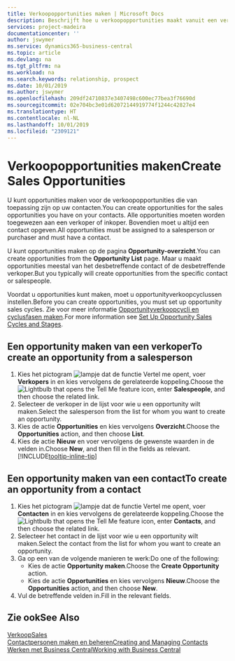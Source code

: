 ```yaml
---
title: Verkoopopportunities maken | Microsoft Docs
description: Beschrijft hoe u verkoopopportunities maakt vanuit een verkoper of contact in Business Central.
services: project-madeira
documentationcenter: ''
author: jswymer
ms.service: dynamics365-business-central
ms.topic: article
ms.devlang: na
ms.tgt_pltfrm: na
ms.workload: na
ms.search.keywords: relationship, prospect
ms.date: 10/01/2019
ms.author: jswymer
ms.openlocfilehash: 209df24710837e3407498c600ec77bea3f76690d
ms.sourcegitcommit: 02e704bc3e01d62072144919774f1244c42827e4
ms.translationtype: HT
ms.contentlocale: nl-NL
ms.lasthandoff: 10/01/2019
ms.locfileid: "2309121"
---
```

# <a name="create-sales-opportunities"></a><span data-ttu-id="d6c48-103">Verkoopopportunities maken</span><span class="sxs-lookup"><span data-stu-id="d6c48-103">Create Sales Opportunities</span></span>
<span data-ttu-id="d6c48-104">U kunt opportunities maken voor de verkoopopportunities die van toepassing zijn op uw contacten.</span><span class="sxs-lookup"><span data-stu-id="d6c48-104">You can create opportunities for the sales opportunities you have on your contacts.</span></span> <span data-ttu-id="d6c48-105">Alle opportunities moeten worden toegewezen aan een verkoper of inkoper. Bovendien moet u altijd een contact opgeven.</span><span class="sxs-lookup"><span data-stu-id="d6c48-105">All opportunities must be assigned to a salesperson or purchaser and must have a contact.</span></span>

<span data-ttu-id="d6c48-106">U kunt opportunities maken op de pagina **Opportunity-overzicht**.</span><span class="sxs-lookup"><span data-stu-id="d6c48-106">You can create opportunities from the **Opportunity List** page.</span></span> <span data-ttu-id="d6c48-107">Maar u maakt opportunities meestal van het desbetreffende contact of de desbetreffende verkoper.</span><span class="sxs-lookup"><span data-stu-id="d6c48-107">But you typically will create opportunities from the specific contact or salespeople.</span></span>

<span data-ttu-id="d6c48-108">Voordat u opportunities kunt maken, moet u opportunityverkoopcyclussen instellen.</span><span class="sxs-lookup"><span data-stu-id="d6c48-108">Before you can create opportunities, you must set up opportunity sales cycles.</span></span> <span data-ttu-id="d6c48-109">Zie voor meer informatie [Opportunityverkoopcycli en cyclusfasen maken](marketing-how-setup-opportunity-sales-cycles-stages.md).</span><span class="sxs-lookup"><span data-stu-id="d6c48-109">For more information see [Set Up Opportunity Sales Cycles and Stages](marketing-how-setup-opportunity-sales-cycles-stages.md).</span></span>

## <a name="to-create-an-opportunity-from-a-salesperson"></a><span data-ttu-id="d6c48-110">Een opportunity maken van een verkoper</span><span class="sxs-lookup"><span data-stu-id="d6c48-110">To create an opportunity from a salesperson</span></span>
1. <span data-ttu-id="d6c48-111">Kies het pictogram ![lampje dat de functie Vertel me opent](media/ui-search/search_small.png "Vertel me wat u wilt doen"), voer **Verkopers** in en kies vervolgens de gerelateerde koppeling.</span><span class="sxs-lookup"><span data-stu-id="d6c48-111">Choose the ![Lightbulb that opens the Tell Me feature](media/ui-search/search_small.png "Tell me what you want to do") icon, enter **Salespeople**, and then choose the related link.</span></span>
2. <span data-ttu-id="d6c48-112">Selecteer de verkoper in de lijst voor wie u een opportunity wilt maken.</span><span class="sxs-lookup"><span data-stu-id="d6c48-112">Select the salesperson from the list for whom you want to create an opportunity.</span></span>
3. <span data-ttu-id="d6c48-113">Kies de actie **Opportunities** en kies vervolgens **Overzicht**.</span><span class="sxs-lookup"><span data-stu-id="d6c48-113">Choose the **Opportunities** action, and then choose **List**.</span></span>
4. <span data-ttu-id="d6c48-114">Kies de actie **Nieuw** en voer vervolgens de gewenste waarden in de velden in.</span><span class="sxs-lookup"><span data-stu-id="d6c48-114">Choose **New**, and then fill in the fields as relevant.</span></span> [!INCLUDE[tooltip-inline-tip](includes/tooltip-inline-tip_md.md)]  



## <a name="to-create-an-opportunity-from-a-contact"></a><span data-ttu-id="d6c48-115">Een opportunity maken van een contact</span><span class="sxs-lookup"><span data-stu-id="d6c48-115">To create an opportunity from a contact</span></span>
1. <span data-ttu-id="d6c48-116">Kies het pictogram ![lampje dat de functie Vertel me opent](media/ui-search/search_small.png "Vertel me wat u wilt doen"), voer **Contacten** in en kies vervolgens de gerelateerde koppeling.</span><span class="sxs-lookup"><span data-stu-id="d6c48-116">Choose the ![Lightbulb that opens the Tell Me feature](media/ui-search/search_small.png "Tell me what you want to do") icon, enter **Contacts**, and then choose the related link.</span></span>
2. <span data-ttu-id="d6c48-117">Selecteer het contact in de lijst voor wie u een opportunity wilt maken.</span><span class="sxs-lookup"><span data-stu-id="d6c48-117">Select the contact from the list for whom you want to create an opportunity.</span></span>
3. <span data-ttu-id="d6c48-118">Ga op een van de volgende manieren te werk:</span><span class="sxs-lookup"><span data-stu-id="d6c48-118">Do one of the following:</span></span>
   * <span data-ttu-id="d6c48-119">Kies de actie **Opportunity maken**.</span><span class="sxs-lookup"><span data-stu-id="d6c48-119">Choose the **Create Opportunity** action.</span></span>
   * <span data-ttu-id="d6c48-120">Kies de actie **Opportunities** en kies vervolgens **Nieuw**.</span><span class="sxs-lookup"><span data-stu-id="d6c48-120">Choose the  **Opportunities** action, and then choose **New**.</span></span>
4. <span data-ttu-id="d6c48-121">Vul de betreffende velden in.</span><span class="sxs-lookup"><span data-stu-id="d6c48-121">Fill in the relevant fields.</span></span>

## <a name="see-also"></a><span data-ttu-id="d6c48-122">Zie ook</span><span class="sxs-lookup"><span data-stu-id="d6c48-122">See Also</span></span>
[<span data-ttu-id="d6c48-123">Verkoop</span><span class="sxs-lookup"><span data-stu-id="d6c48-123">Sales</span></span>](sales-manage-sales.md)  
[<span data-ttu-id="d6c48-124">Contactpersonen maken en beheren</span><span class="sxs-lookup"><span data-stu-id="d6c48-124">Creating and Managing Contacts</span></span>](marketing-contacts.md)  
[<span data-ttu-id="d6c48-125">Werken met Business Central</span><span class="sxs-lookup"><span data-stu-id="d6c48-125">Working with Business Central</span></span>](ui-work-product.md)
